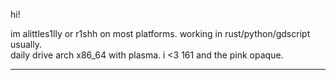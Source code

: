 hi! <br/>

im alittles1lly or r1shh on most platforms. working in rust/python/gdscript usually. <br/> daily drive arch x86_64 with plasma. i <3 161 and the pink opaque. <br/>

___
